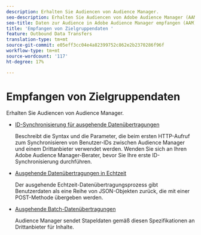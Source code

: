 ```yaml
---
description: Erhalten Sie Audiencen von Audience Manager.
seo-description: Erhalten Sie Audiencen von Adobe Audience Manager (AAM).
seo-title: Daten zur Audience in Adobe Audience Manager empfangen (AAM)
title: 'Empfangen von Zielgruppendaten '
feature: Outbound Data Transfers
translation-type: tm+mt
source-git-commit: e05eff3cc04e4a82399752c862e2b2370286f96f
workflow-type: tm+mt
source-wordcount: '117'
ht-degree: 17%

---
```



# Empfangen von Zielgruppendaten 

Erhalten Sie Audiencen von Audience Manager.

* [ID-Synchronisierung für ausgehende Datenübertragungen](id-sync-outbound.md)

   Beschreibt die Syntax und die Parameter, die beim ersten HTTP-Aufruf zum Synchronisieren von Benutzer-IDs zwischen Audience Manager und einem Drittanbieter verwendet werden. Wenden Sie sich an Ihren Adobe Audience Manager-Berater, bevor Sie Ihre erste ID-Synchronisierung durchführen.

* [Ausgehende Datenübertragungen in Echtzeit](real-time-outbound-transfers/real-time-outbound-transfers.md)

   Der ausgehende Echtzeit-Datenübertragungsprozess gibt Benutzerdaten als eine Reihe von JSON-Objekten zurück, die mit einer POST-Methode übergeben werden.

* [Ausgehende Batch-Datenübertragungen ](batch-outbound-transfers/batch-outbound-overview.md)

   Audience Manager sendet Stapeldaten gemäß diesen Spezifikationen an Drittanbieter für Inhalte.
